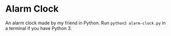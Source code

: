 # Alarm Clock





An alarm clock made by my friend in Python. Run `python3 alarm-clock.py` in a terminal if you have Python 3.
